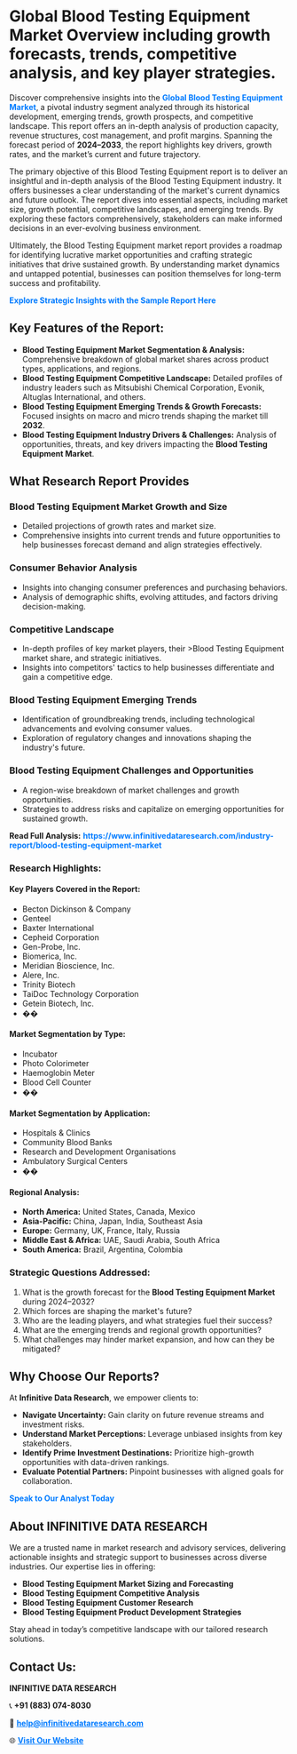 <h1>Global Blood Testing Equipment Market Overview including growth forecasts, trends, competitive analysis, and key player strategies.</h1>
<p>
Discover comprehensive insights into the 
<a href="https://www.infinitivedataresearch.com/industry-report/blood-testing-equipment-market" rel="dofollow" style="color: #007BFF; text-decoration: none;"><strong>Global Blood Testing Equipment Market</strong></a>, a pivotal industry segment analyzed through its historical development, emerging trends, growth prospects, and competitive landscape. This report offers an in-depth analysis of production capacity, revenue structures, cost management, and profit margins. Spanning the forecast period of <strong>2024–2033</strong>, the report highlights key drivers, growth rates, and the market’s current and future trajectory.
</p>
<p>
The primary objective of this Blood Testing Equipment report is to deliver an insightful and in-depth analysis of the Blood Testing Equipment industry. It offers businesses a clear understanding of the market's current dynamics and future outlook. The report dives into essential aspects, including market size, growth potential, competitive landscapes, and emerging trends. By exploring these factors comprehensively, stakeholders can make informed decisions in an ever-evolving business environment.
</p>
<p>
Ultimately, the Blood Testing Equipment market report provides a roadmap for identifying lucrative market opportunities and crafting strategic initiatives that drive sustained growth. By understanding market dynamics and untapped potential, businesses can position themselves for long-term success and profitability.
</p>
<p>
<a href="https://www.infinitivedataresearch.com/request-sample/reportId=108780" style="color: #007BFF; text-decoration: none;"><strong>Explore Strategic Insights with the Sample Report Here</strong></a>
</p>

<h2>Key Features of the Report:</h2>
<ul>
<li><strong>Blood Testing Equipment Market Segmentation & Analysis:</strong> Comprehensive breakdown of global market shares across product types, applications, and regions.</li>
<li><strong>Blood Testing Equipment Competitive Landscape:</strong> Detailed profiles of industry leaders such as Mitsubishi Chemical Corporation, Evonik, Altuglas International, and others.</li>
<li><strong>Blood Testing Equipment Emerging Trends & Growth Forecasts:</strong> Focused insights on macro and micro trends shaping the market till <strong>2032</strong>.</li>
<li><strong>Blood Testing Equipment Industry Drivers & Challenges:</strong> Analysis of opportunities, threats, and key drivers impacting the <strong>Blood Testing Equipment Market</strong>.</li>
</ul>

<h2>What Research Report Provides</h2>
<h3>Blood Testing Equipment Market Growth and Size</h3>
<ul>
<li>Detailed projections of growth rates and market size.</li>
<li>Comprehensive insights into current trends and future opportunities to help businesses forecast demand and align strategies effectively.</li>
</ul>

<h3>Consumer Behavior Analysis</h3>
<ul>
<li>Insights into changing consumer preferences and purchasing behaviors.</li>
<li>Analysis of demographic shifts, evolving attitudes, and factors driving decision-making.</li>
</ul>

<h3>Competitive Landscape</h3>
<ul>
<li>In-depth profiles of key market players, their >Blood Testing Equipment market share, and strategic initiatives.</li>
<li>Insights into competitors' tactics to help businesses differentiate and gain a competitive edge.</li>
</ul>

<h3>Blood Testing Equipment Emerging Trends</h3>
<ul>
<li>Identification of groundbreaking trends, including technological advancements and evolving consumer values.</li>
<li>Exploration of regulatory changes and innovations shaping the industry's future.</li>
</ul>

<h3>Blood Testing Equipment Challenges and Opportunities</h3>
<ul>
<li>A region-wise breakdown of market challenges and growth opportunities.</li>
<li>Strategies to address risks and capitalize on emerging opportunities for sustained growth.</li>
</ul>
<p><strong>Read Full Analysis:</strong> <a href="https://www.infinitivedataresearch.com/industry-report/blood-testing-equipment-market" rel="dofollow" style="color: #007BFF; text-decoration: none;"><strong>https://www.infinitivedataresearch.com/industry-report/blood-testing-equipment-market</strong></a></p>
<h3>Research Highlights:</h3>
<h4>Key Players Covered in the Report:</h4>
<ul><li>Becton Dickinson &amp; Company</li><li>Genteel</li><li>Baxter International</li><li>Cepheid Corporation</li><li>Gen-Probe, Inc.</li><li>Biomerica, Inc.</li><li>Meridian Bioscience, Inc.</li><li>Alere, Inc.</li><li>Trinity Biotech</li><li>TaiDoc Technology Corporation</li><li>Getein Biotech, Inc.</li><li>��</li></ul>
<h4>Market Segmentation by Type:</h4>
<ul><li>Incubator</li><li>Photo Colorimeter</li><li>Haemoglobin Meter</li><li>Blood Cell Counter</li><li>��</li></ul>
<h4>Market Segmentation by Application:</h4>
<ul><li>Hospitals &amp; Clinics</li><li>Community Blood Banks</li><li>Research and Development Organisations</li><li>Ambulatory Surgical Centers</li><li>��</li></ul>

<h4>Regional Analysis:</h4>
<ul>
<li><strong>North America:</strong> United States, Canada, Mexico</li>
<li><strong>Asia-Pacific:</strong> China, Japan, India, Southeast Asia</li>
<li><strong>Europe:</strong> Germany, UK, France, Italy, Russia</li>
<li><strong>Middle East & Africa:</strong> UAE, Saudi Arabia, South Africa</li>
<li><strong>South America:</strong> Brazil, Argentina, Colombia</li>
</ul>

<h3>Strategic Questions Addressed:</h3>
<ol>
<li>What is the growth forecast for the <strong>Blood Testing Equipment Market</strong> during 2024–2032?</li>
<li>Which forces are shaping the market's future?</li>
<li>Who are the leading players, and what strategies fuel their success?</li>
<li>What are the emerging trends and regional growth opportunities?</li>
<li>What challenges may hinder market expansion, and how can they be mitigated?</li>
</ol>

<h2>Why Choose Our Reports?</h2>
<p>At <strong>Infinitive Data Research</strong>, we empower clients to:</p>
<ul>
<li><strong>Navigate Uncertainty:</strong> Gain clarity on future revenue streams and investment risks.</li>
<li><strong>Understand Market Perceptions:</strong> Leverage unbiased insights from key stakeholders.</li>
<li><strong>Identify Prime Investment Destinations:</strong> Prioritize high-growth opportunities with data-driven rankings.</li>
<li><strong>Evaluate Potential Partners:</strong> Pinpoint businesses with aligned goals for collaboration.</li>
</ul>
<p><a href="https://www.infinitivedataresearch.com/industry-report/blood-testing-equipment-market" rel="dofollow" style="color: #007BFF; text-decoration: none;"><strong>Speak to Our Analyst Today</strong></a></p>

<h2>About INFINITIVE DATA RESEARCH</h2>
<p>We are a trusted name in market research and advisory services, delivering actionable insights and strategic support to businesses across diverse industries. Our expertise lies in offering:</p>
<ul>
<li><strong>Blood Testing Equipment Market Sizing and Forecasting</strong></li>
<li><strong>Blood Testing Equipment Competitive Analysis</strong></li>
<li><strong>Blood Testing Equipment Customer Research</strong></li>
<li><strong>Blood Testing Equipment Product Development Strategies</strong></li>
</ul>
<p>Stay ahead in today’s competitive landscape with our tailored research solutions.</p>

<h2>Contact Us:</h2>
<p><strong>INFINITIVE DATA RESEARCH</strong></p>
<p>📞 <strong>+91 (883) 074-8030</strong></p>
<p>📧 <strong><a href="mailto:help@infinitivedataresearch.com" style="color: #007BFF;">help@infinitivedataresearch.com</a></strong></p>
<p>🌐 <strong><a href="https://www.infinitivedataresearch.com" rel="dofollow" style="color: #007BFF;">Visit Our Website</a></strong></p>